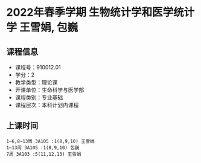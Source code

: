 # 2022年春季学期 生物统计学和医学统计学 王雪娟, 包巍






## 课程信息

- 课程号：910012.01
- 学分：2
- 教学类型：理论课
- 开课单位：生命科学与医学部
- 课程类别：专业基础
- 课程层次：本科计划内课程

## 上课时间

```
1~6,8~13周 3A105 :1(8,9,10) 王雪娟
1~13周 3A105 :1(8,9,10) 包巍
7周 3A103 :5(11,12,13) 王雪娟
```

